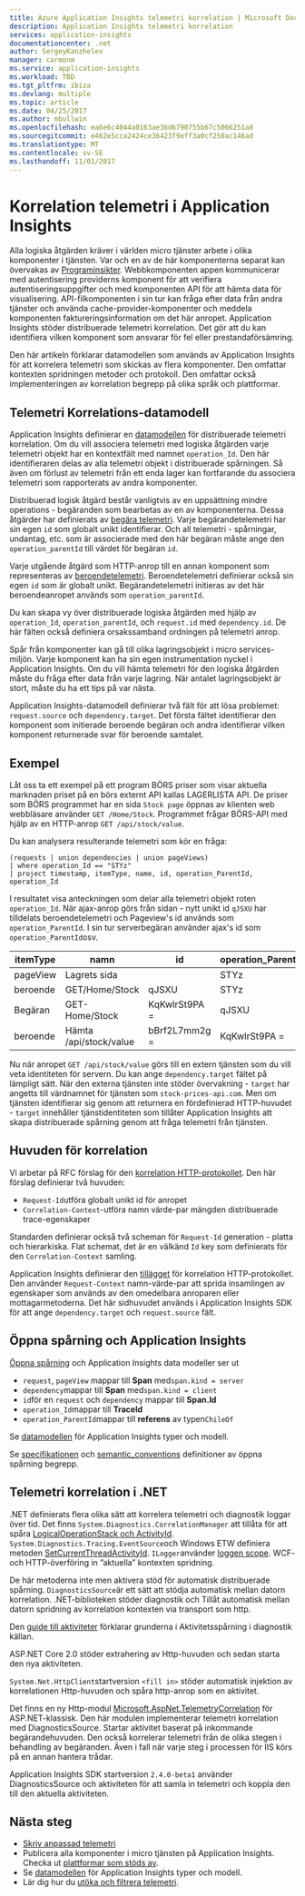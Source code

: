 ```yaml
---
title: Azure Application Insights telemetri korrelation | Microsoft Docs
description: Application Insights telemetri korrelation
services: application-insights
documentationcenter: .net
author: SergeyKanzhelev
manager: carmonm
ms.service: application-insights
ms.workload: TBD
ms.tgt_pltfrm: ibiza
ms.devlang: multiple
ms.topic: article
ms.date: 04/25/2017
ms.author: mbullwin
ms.openlocfilehash: ea6e6c4044a0163ae36d6790755b67c5066251a8
ms.sourcegitcommit: e462e5cca2424ce36423f9eff3a0cf250ac146ad
ms.translationtype: MT
ms.contentlocale: sv-SE
ms.lasthandoff: 11/01/2017
---
```

# <a name="telemetry-correlation-in-application-insights"></a>Korrelation telemetri i Application Insights

Alla logiska åtgärden kräver i världen micro tjänster arbete i olika komponenter i tjänsten. Var och en av de här komponenterna separat kan övervakas av [Programinsikter](app-insights-overview.md). Webbkomponenten appen kommunicerar med autentisering providerns komponent för att verifiera autentiseringsuppgifter och med komponenten API för att hämta data för visualisering. API-filkomponenten i sin tur kan fråga efter data från andra tjänster och använda cache-provider-komponenter och meddela komponenten faktureringsinformation om det här anropet. Application Insights stöder distribuerade telemetri korrelation. Det gör att du kan identifiera vilken komponent som ansvarar för fel eller prestandaförsämring.

Den här artikeln förklarar datamodellen som används av Application Insights för att korrelera telemetri som skickas av flera komponenter. Den omfattar kontexten spridningen metoder och protokoll. Den omfattar också implementeringen av korrelation begrepp på olika språk och plattformar.

## <a name="telemetry-correlation-data-model"></a>Telemetri Korrelations-datamodell

Application Insights definierar en [datamodellen](application-insights-data-model.md) för distribuerade telemetri korrelation. Om du vill associera telemetri med logiska åtgärden varje telemetri objekt har en kontextfält med namnet `operation_Id`. Den här identifieraren delas av alla telemetri objekt i distribuerade spårningen. Så även om förlust av telemetri från ett enda lager kan fortfarande du associera telemetri som rapporterats av andra komponenter.

Distribuerad logisk åtgärd består vanligtvis av en uppsättning mindre operations - begäranden som bearbetas av en av komponenterna. Dessa åtgärder har definierats av [begära telemetri](application-insights-data-model-request-telemetry.md). Varje begärandetelemetri har sin egen `id` som globalt unikt identifierar. Och all telemetri - spårningar, undantag, etc. som är associerade med den här begäran måste ange den `operation_parentId` till värdet för begäran `id`.

Varje utgående åtgärd som HTTP-anrop till en annan komponent som representeras av [beroendetelemetri](application-insights-data-model-dependency-telemetry.md). Beroendetelemetri definierar också sin egen `id` som är globalt unikt. Begärandetelemetri initieras av det här beroendeanropet används som `operation_parentId`.

Du kan skapa vy över distribuerade logiska åtgärden med hjälp av `operation_Id`, `operation_parentId`, och `request.id` med `dependency.id`. De här fälten också definiera orsakssamband ordningen på telemetri anrop.

Spår från komponenter kan gå till olika lagringsobjekt i micro services-miljön. Varje komponent kan ha sin egen instrumentation nyckel i Application Insights. Om du vill hämta telemetri för den logiska åtgärden måste du fråga efter data från varje lagring. När antalet lagringsobjekt är stort, måste du ha ett tips på var nästa.

Application Insights-datamodell definierar två fält för att lösa problemet: `request.source` och `dependency.target`. Det första fältet identifierar den komponent som initierade beroende begäran och andra identifierar vilken komponent returnerade svar för beroende samtalet.


## <a name="example"></a>Exempel

Låt oss ta ett exempel på ett program BÖRS priser som visar aktuella marknaden priset på en börs externt API kallas LAGERLISTA API. De priser som BÖRS programmet har en sida `Stock page` öppnas av klienten web webbläsare använder `GET /Home/Stock`. Programmet frågar BÖRS-API med hjälp av en HTTP-anrop `GET /api/stock/value`.

Du kan analysera resulterande telemetri som kör en fråga:

```
(requests | union dependencies | union pageViews) 
| where operation_Id == "STYz"
| project timestamp, itemType, name, id, operation_ParentId, operation_Id
```

I resultatet visa anteckningen som delar alla telemetri objekt roten `operation_Id`. När ajax-anrop görs från sidan - nytt unikt id `qJSXU` har tilldelats beroendetelemetri och Pageview's id används som `operation_ParentId`. I sin tur serverbegäran använder ajax's id som `operation_ParentId`osv.

| itemType   | namn                      | id           | operation_ParentId | operation_Id |
|------------|---------------------------|--------------|--------------------|--------------|
| pageView   | Lagrets sida                |              | STYz               | STYz         |
| beroende | GET/Home/Stock           | qJSXU        | STYz               | STYz         |
| Begäran    | GET-Home/Stock            | KqKwlrSt9PA = | qJSXU              | STYz         |
| beroende | Hämta /api/stock/value      | bBrf2L7mm2g = | KqKwlrSt9PA =       | STYz         |

Nu när anropet `GET /api/stock/value` görs till en extern tjänsten som du vill veta identiteten för servern. Du kan ange `dependency.target` fältet på lämpligt sätt. När den externa tjänsten inte stöder övervakning - `target` har angetts till värdnamnet för tjänsten som `stock-prices-api.com`. Men om tjänsten identifierar sig genom att returnera en fördefinierad HTTP-huvudet - `target` innehåller tjänstidentiteten som tillåter Application Insights att skapa distribuerade spårning genom att fråga telemetri från tjänsten. 

## <a name="correlation-headers"></a>Huvuden för korrelation

Vi arbetar på RFC förslag för den [korrelation HTTP-protokollet](https://github.com/lmolkova/correlation/blob/master/http_protocol_proposal_v1.md). Den här förslag definierar två huvuden:

- `Request-Id`utföra globalt unikt id för anropet
- `Correlation-Context`-utföra namn värde-par mängden distribuerade trace-egenskaper

Standarden definierar också två scheman för `Request-Id` generation - platta och hierarkiska. Flat schemat, det är en välkänd `Id` key som definierats för den `Correlation-Context` samling.

Application Insights definierar den [tillägget](https://github.com/lmolkova/correlation/blob/master/http_protocol_proposal_v2.md) för korrelation HTTP-protokollet. Den använder `Request-Context` namn-värde-par att sprida insamlingen av egenskaper som används av den omedelbara anroparen eller mottagarmetoderna. Det här sidhuvudet används i Application Insights SDK för att ange `dependency.target` och `request.source` fält.

## <a name="open-tracing-and-application-insights"></a>Öppna spårning och Application Insights

[Öppna spårning](http://opentracing.io/) och Application Insights data modeller ser ut 

- `request`, `pageView` mappar till **Span** med`span.kind = server`
- `dependency`mappar till **Span** med`span.kind = client`
- `id`för en `request` och `dependency` mappar till **Span.Id**
- `operation_Id`mappar till **TraceId**
- `operation_ParentId`mappar till **referens** av typen`ChileOf`

Se [datamodellen](application-insights-data-model.md) för Application Insights typer och modell.

Se [specifikationen](https://github.com/opentracing/specification/blob/master/specification.md) och [semantic_conventions](https://github.com/opentracing/specification/blob/master/semantic_conventions.md) definitioner av öppna spårning begrepp.


## <a name="telemetry-correlation-in-net"></a>Telemetri korrelation i .NET

.NET definierats flera olika sätt att korrelera telemetri och diagnostik loggar över tid. Det finns `System.Diagnostics.CorrelationManager` att tillåta för att spåra [LogicalOperationStack och ActivityId](https://msdn.microsoft.com/library/system.diagnostics.correlationmanager.aspx). `System.Diagnostics.Tracing.EventSource`och Windows ETW definiera metoden [SetCurrentThreadActivityId](https://msdn.microsoft.com/library/system.diagnostics.tracing.eventsource.setcurrentthreadactivityid.aspx). `ILogger`använder [loggen scope](https://docs.microsoft.com/aspnet/core/fundamentals/logging#log-scopes). WCF- och HTTP-överföring in ”aktuella” kontexten spridning.

De här metoderna inte men aktivera stöd för automatisk distribuerade spårning. `DiagnosticsSource`är ett sätt att stödja automatisk mellan datorn korrelation. .NET-biblioteken stöder diagnostik och Tillåt automatisk mellan datorn spridning av korrelation kontexten via transport som http.

Den [guide till aktiviteter](https://github.com/dotnet/corefx/blob/master/src/System.Diagnostics.DiagnosticSource/src/ActivityUserGuide.md) förklarar grunderna i Aktivitetsspårning i diagnostik källan. 

ASP.NET Core 2.0 stöder extrahering av Http-huvuden och sedan starta den nya aktiviteten. 

`System.Net.HttpClient`startversion `<fill in>` stöder automatisk injektion av korrelationen Http-huvuden och spåra http-anrop som en aktivitet.

Det finns en ny Http-modul [Microsoft.AspNet.TelemetryCorrelation](https://www.nuget.org/packages/Microsoft.AspNet.TelemetryCorrelation/) för ASP.NET-klassisk. Den här modulen implementerar telemetri korrelation med DiagnosticsSource. Startar aktivitet baserat på inkommande begärandehuvuden. Den också korrelerar telemetri från de olika stegen i behandling av begäranden. Även i fall när varje steg i processen för IIS körs på en annan hantera trådar.

Application Insights SDK startversion `2.4.0-beta1` använder DiagnosticsSource och aktiviteten för att samla in telemetri och koppla den till den aktuella aktiviteten. 

## <a name="next-steps"></a>Nästa steg

- [Skriv anpassad telemetri](app-insights-api-custom-events-metrics.md)
- Publicera alla komponenter i micro tjänsten på Application Insights. Checka ut [plattformar som stöds av](app-insights-platforms.md).
- Se [datamodellen](application-insights-data-model.md) för Application Insights typer och modell.
- Lär dig hur du [utöka och filtrera telemetri](app-insights-api-filtering-sampling.md).
